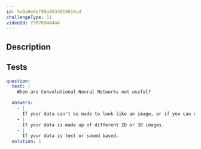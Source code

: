 ```yaml
---
id: 5e9a0e9ef99a403d019610cd
challengeType: 11
videoId: Y5M7KH4A4n4
---
```


## Description

<section id='description'>
</section>

## Tests

<section id='tests'>

```yml
question:
  text: |
    When are Convolutional Neural Networks not useful?

  answers:
    - |
      If your data can't be made to look like an image, or if you can rearrange elements of your data and it's still just as useful.
    - |
      If your data is made up of different 2D or 3D images.
    - |
      If your data is text or sound based.
  solution: 1
```

</section>
